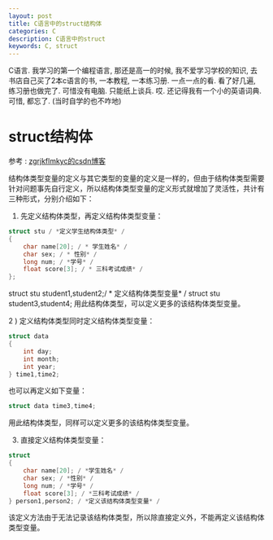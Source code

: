 ```yaml
---
layout: post
title: C语言中的struct结构体
categories: C
description: C语言中的struct
keywords: C, struct
---
```


C语言. 我学习的第一个编程语言, 那还是高一的时候, 我不爱学习学校的知识, 去书店自己买了2本c语言的书, 一本教程, 一本练习册. 一点一点的看.
看了好几遍, 练习册也做完了. 可惜没有电脑. 只能纸上谈兵. 哎. 还记得我有一个小的英语词典. 可惜, 都忘了. (当时自学的也不咋地)

# struct结构体

参考 : [zgrjkflmkyc的csdn博客](http://blog.csdn.net/zgrjkflmkyc/article/details/11866349)

 结构体类型变量的定义与其它类型的变量的定义是一样的，但由于结构体类型需要针对问题事先自行定义，所以结构体类型变量的定义形式就增加了灵活性，共计有三种形式，分别介绍如下：
1) 先定义结构体类型，再定义结构体类型变量：

```c
struct stu / *定义学生结构体类型* /
{
    char name[20]; / * 学生姓名* /
    char sex; / * 性别* /
    long num; / *学号* /
    float score[3]; / * 三科考试成绩* /
};
```

struct stu student1,student2;/ * 定义结构体类型变量* /
struct stu student3,student4;
用此结构体类型，可以定义更多的该结构体类型变量。



2 ) 定义结构体类型同时定义结构体类型变量：

```c
struct data
{
    int day;
    int month;
    int year;
} time1,time2;
```

也可以再定义如下变量：

```c
struct data time3,time4;
```

用此结构体类型，同样可以定义更多的该结构体类型变量。


3) 直接定义结构体类型变量：

```c
struct
{
    char name[20]; / *学生姓名* /
    char sex; / *性别* /
    long num; / *学号* /
    float score[3]; / *三科考试成绩* /
} person1,person2; / *定义该结构体类型变量* /
```

该定义方法由于无法记录该结构体类型，所以除直接定义外，不能再定义该结构体类型变量。





